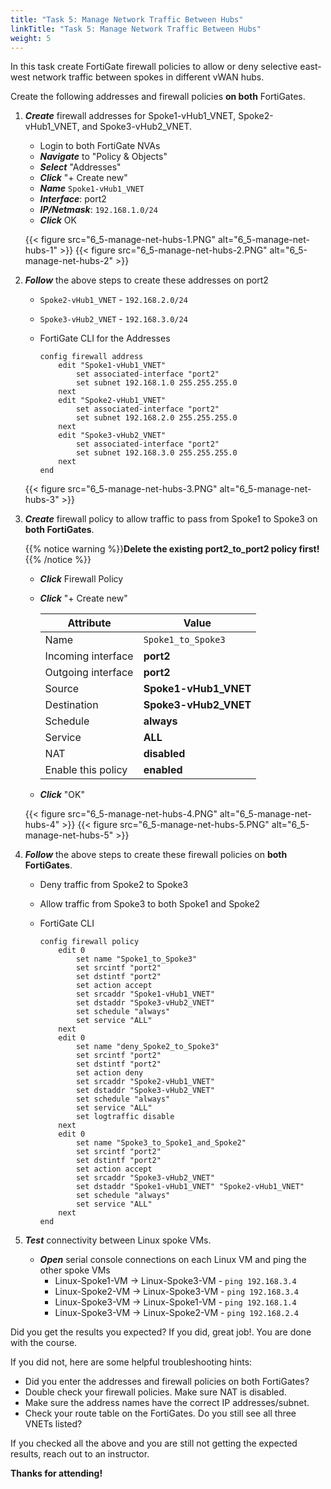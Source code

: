 ```yaml
---
title: "Task 5: Manage Network Traffic Between Hubs"
linkTitle: "Task 5: Manage Network Traffic Between Hubs"
weight: 5
---
```



In this task create FortiGate firewall policies to allow or deny selective east-west network traffic between spokes in different vWAN hubs.

Create the following addresses and firewall policies **on both** FortiGates.

1. ***Create*** firewall addresses for Spoke1-vHub1_VNET, Spoke2-vHub1_VNET, and Spoke3-vHub2_VNET.

    - Login to both FortiGate NVAs
    - ***Navigate*** to "Policy & Objects"
    - ***Select***  "Addresses"
    - ***Click*** "+ Create new"
    - ***Name***  `Spoke1-vHub1_VNET`
    - ***Interface***: port2
    - ***IP/Netmask***:  `192.168.1.0/24`
    - ***Click*** OK

    {{< figure src="6_5-manage-net-hubs-1.PNG" alt="6_5-manage-net-hubs-1" >}}
    {{< figure src="6_5-manage-net-hubs-2.PNG" alt="6_5-manage-net-hubs-2" >}}

1. ***Follow*** the above steps to create these addresses on port2

   - `Spoke2-vHub1_VNET` - `192.168.2.0/24`
   - `Spoke3-vHub2_VNET` - `192.168.3.0/24`

   - FortiGate CLI for the Addresses

        ```basic
        config firewall address
            edit "Spoke1-vHub1_VNET"
                set associated-interface "port2"
                set subnet 192.168.1.0 255.255.255.0
            next
            edit "Spoke2-vHub1_VNET"
                set associated-interface "port2"
                set subnet 192.168.2.0 255.255.255.0
            next
            edit "Spoke3-vHub2_VNET"
                set associated-interface "port2"
                set subnet 192.168.3.0 255.255.255.0
            next
        end
        ```

    {{< figure src="6_5-manage-net-hubs-3.PNG" alt="6_5-manage-net-hubs-3" >}}

1. ***Create*** firewall policy to allow traffic to pass from Spoke1 to Spoke3 on **both FortiGates**.

    {{% notice warning %}}**Delete the existing port2_to_port2 policy first!**{{% /notice %}}

    - ***Click*** Firewall Policy
    - ***Click*** "+ Create new"

        Attribute | Value
        -|-
        Name | `Spoke1_to_Spoke3`
        Incoming interface | **port2**
        Outgoing interface | **port2**
        Source | **Spoke1-vHub1_VNET**
        Destination | **Spoke3-vHub2_VNET**
        Schedule | **always**
        Service | **ALL**
        NAT | **disabled**
        Enable this policy | **enabled**

    - ***Click*** "OK"

    {{< figure src="6_5-manage-net-hubs-4.PNG" alt="6_5-manage-net-hubs-4" >}}
    {{< figure src="6_5-manage-net-hubs-5.PNG" alt="6_5-manage-net-hubs-5" >}}

1. ***Follow*** the above steps to create these firewall policies on **both FortiGates**.

    - Deny traffic from Spoke2 to Spoke3
    - Allow traffic from Spoke3 to both Spoke1 and Spoke2

    - FortiGate CLI

        ```basic
        config firewall policy
            edit 0
                set name "Spoke1_to_Spoke3"
                set srcintf "port2"
                set dstintf "port2"
                set action accept
                set srcaddr "Spoke1-vHub1_VNET"
                set dstaddr "Spoke3-vHub2_VNET"
                set schedule "always"
                set service "ALL"
            next
            edit 0
                set name "deny_Spoke2_to_Spoke3"
                set srcintf "port2"
                set dstintf "port2"
                set action deny
                set srcaddr "Spoke2-vHub1_VNET"
                set dstaddr "Spoke3-vHub2_VNET"
                set schedule "always"
                set service "ALL"
                set logtraffic disable
            next
            edit 0
                set name "Spoke3_to_Spoke1_and_Spoke2"
                set srcintf "port2"
                set dstintf "port2"
                set action accept
                set srcaddr "Spoke3-vHub2_VNET"
                set dstaddr "Spoke1-vHub1_VNET" "Spoke2-vHub1_VNET"
                set schedule "always"
                set service "ALL"
            next
        end
        ```

1. ***Test*** connectivity between Linux spoke VMs.

    - ***Open*** serial console connections on each Linux VM and ping the other spoke VMs
        - Linux-Spoke1-VM -> Linux-Spoke3-VM - `ping 192.168.3.4`
        - Linux-Spoke2-VM -> Linux-Spoke3-VM - `ping 192.168.3.4`
        - Linux-Spoke3-VM -> Linux-Spoke1-VM - `ping 192.168.1.4`
        - Linux-Spoke3-VM -> Linux-Spoke2-VM - `ping 192.168.2.4`

Did you get the results you expected?  If you did, great job!.  You are done with the course.

If you did not, here are some helpful troubleshooting hints:

- Did you enter the addresses and firewall policies on both FortiGates?
- Double check your firewall policies.  Make sure NAT is disabled.
- Make sure the address names have the correct IP addresses/subnet.
- Check your route table on the FortiGates.  Do you still see all three VNETs listed?

If you checked all the above and you are still not getting the expected results, reach out to an instructor.

**Thanks for attending!**
